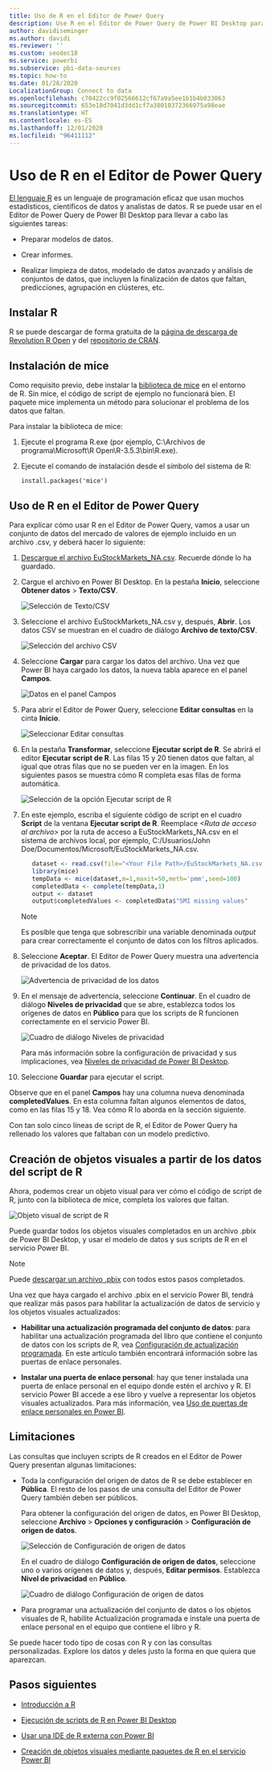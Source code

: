 ```yaml
---
title: Uso de R en el Editor de Power Query
description: Use R en el Editor de Power Query de Power BI Desktop para realizar análisis avanzados.
author: davidiseminger
ms.author: davidi
ms.reviewer: ''
ms.custom: seodec18
ms.service: powerbi
ms.subservice: pbi-data-sources
ms.topic: how-to
ms.date: 01/28/2020
LocalizationGroup: Connect to data
ms.openlocfilehash: c70422cc9f02566612cf67a9a5ee1b1b4b033063
ms.sourcegitcommit: 653e18d7041d3dd1cf7a38010372366975a98eae
ms.translationtype: HT
ms.contentlocale: es-ES
ms.lasthandoff: 12/01/2020
ms.locfileid: "96411112"
---
```

# <a name="use-r-in-power-query-editor"></a>Uso de R en el Editor de Power Query

[El lenguaje R](https://mran.microsoft.com/documents/what-is-r) es un lenguaje de programación eficaz que usan muchos estadísticos, científicos de datos y analistas de datos. R se puede usar en el Editor de Power Query de Power BI Desktop para llevar a cabo las siguientes tareas:

* Preparar modelos de datos.

* Crear informes.

* Realizar limpieza de datos, modelado de datos avanzado y análisis de conjuntos de datos, que incluyen la finalización de datos que faltan, predicciones, agrupación en clústeres, etc.  

## <a name="install-r"></a>Instalar R

R se puede descargar de forma gratuita de la [página de descarga de Revolution R Open](https://mran.revolutionanalytics.com/download/) y del [repositorio de CRAN](https://cran.r-project.org/bin/windows/base/).

## <a name="install-mice"></a>Instalación de mice

Como requisito previo, debe instalar la [biblioteca de mice](https://www.rdocumentation.org/packages/mice/versions/3.5.0/topics/mice) en el entorno de R. Sin mice, el código de script de ejemplo no funcionará bien. El paquete mice implementa un método para solucionar el problema de los datos que faltan.

Para instalar la biblioteca de mice:

1. Ejecute el programa R.exe (por ejemplo, C:\Archivos de programa\Microsoft\R Open\R-3.5.3\bin\R.exe).  

2. Ejecute el comando de instalación desde el símbolo del sistema de R:

   ``` 
   install.packages('mice') 
   ```

## <a name="use-r-in-power-query-editor"></a>Uso de R en el Editor de Power Query

Para explicar cómo usar R en el Editor de Power Query, vamos a usar un conjunto de datos del mercado de valores de ejemplo incluido en un archivo .csv, y deberá hacer lo siguiente:

1. [Descargue el archivo EuStockMarkets_NA.csv](https://download.microsoft.com/download/F/8/A/F8AA9DC9-8545-4AAE-9305-27AD1D01DC03/EuStockMarkets_NA.csv). Recuerde dónde lo ha guardado.

1. Cargue el archivo en Power BI Desktop. En la pestaña **Inicio**, seleccione **Obtener datos** > **Texto/CSV**.

   ![Selección de Texto/CSV](media/desktop-r-in-query-editor/r-in-query-editor_1.png)

1. Seleccione el archivo EuStockMarkets_NA.csv y, después, **Abrir**. Los datos CSV se muestran en el cuadro de diálogo **Archivo de texto/CSV**.

   ![Selección del archivo CSV](media/desktop-r-in-query-editor/r-in-query-editor_2.png)

1. Seleccione **Cargar** para cargar los datos del archivo. Una vez que Power BI haya cargado los datos, la nueva tabla aparece en el panel **Campos**.

   ![Datos en el panel Campos](media/desktop-r-in-query-editor/r-in-query-editor_3.png)

1. Para abrir el Editor de Power Query, seleccione **Editar consultas** en la cinta **Inicio**.

   ![Seleccionar Editar consultas](media/desktop-r-in-query-editor/r-in-query-editor_4.png)

1. En la pestaña **Transformar**, seleccione **Ejecutar script de R**. Se abrirá el editor **Ejecutar script de R**. Las filas 15 y 20 tienen datos que faltan, al igual que otras filas que no se pueden ver en la imagen. En los siguientes pasos se muestra cómo R completa esas filas de forma automática.

   ![Selección de la opción Ejecutar script de R](media/desktop-r-in-query-editor/r-in-query-editor_5d.png)

1. En este ejemplo, escriba el siguiente código de script en el cuadro **Script** de la ventana **Ejecutar script de R**. Reemplace *&lt;Ruta de acceso al archivo&gt;* por la ruta de acceso a EuStockMarkets_NA.csv en el sistema de archivos local, por ejemplo, C:/Usuarios/John Doe/Documentos/Microsoft/EuStockMarkets_NA.csv.

    ```r
       dataset <- read.csv(file="<Your File Path>/EuStockMarkets_NA.csv", header=TRUE, sep=",")
       library(mice)
       tempData <- mice(dataset,m=1,maxit=50,meth='pmm',seed=100)
       completedData <- complete(tempData,1)
       output <- dataset
       output$completedValues <- completedData$"SMI missing values"
    ```

    > [!NOTE]
    > Es posible que tenga que sobrescribir una variable denominada *output* para crear correctamente el conjunto de datos con los filtros aplicados.

7. Seleccione **Aceptar**. El Editor de Power Query muestra una advertencia de privacidad de los datos.

   ![Advertencia de privacidad de los datos](media/desktop-r-in-query-editor/r-in-query-editor_6.png)
8. En el mensaje de advertencia, seleccione **Continuar**. En el cuadro de diálogo **Niveles de privacidad** que se abre, establezca todos los orígenes de datos en **Público** para que los scripts de R funcionen correctamente en el servicio Power BI. 

   ![Cuadro de diálogo Niveles de privacidad](media/desktop-r-in-query-editor/r-in-query-editor_7.png)

   Para más información sobre la configuración de privacidad y sus implicaciones, vea [Niveles de privacidad de Power BI Desktop](../admin/desktop-privacy-levels.md).

 9. Seleccione **Guardar** para ejecutar el script. 

   Observe que en el panel **Campos** hay una columna nueva denominada **completedValues**. En esta columna faltan algunos elementos de datos, como en las filas 15 y 18. Vea cómo R lo aborda en la sección siguiente.

   Con tan solo cinco líneas de script de R, el Editor de Power Query ha rellenado los valores que faltaban con un modelo predictivo.

## <a name="create-visuals-from-r-script-data"></a>Creación de objetos visuales a partir de los datos del script de R

Ahora, podemos crear un objeto visual para ver cómo el código de script de R, junto con la biblioteca de mice, completa los valores que faltan.

![Objeto visual de script de R](media/desktop-r-in-query-editor/r-in-query-editor_8a.png)

Puede guardar todos los objetos visuales completados en un archivo .pbix de Power BI Desktop, y usar el modelo de datos y sus scripts de R en el servicio Power BI.

> [!NOTE]
> Puede [descargar un archivo .pbix](https://download.microsoft.com/download/F/8/A/F8AA9DC9-8545-4AAE-9305-27AD1D01DC03/Complete%20Values%20with%20R%20in%20PQ.pbix) con todos estos pasos completados.

Una vez que haya cargado el archivo .pbix en el servicio Power BI, tendrá que realizar más pasos para habilitar la actualización de datos de servicio y los objetos visuales actualizados:  

* **Habilitar una actualización programada del conjunto de datos**: para habilitar una actualización programada del libro que contiene el conjunto de datos con los scripts de R, vea [Configuración de actualización programada](refresh-scheduled-refresh.md). En este artículo también encontrará información sobre las puertas de enlace personales.

* **Instalar una puerta de enlace personal**: hay que tener instalada una puerta de enlace personal en el equipo donde estén el archivo y R. El servicio Power BI accede a ese libro y vuelve a representar los objetos visuales actualizados. Para más información, vea [Uso de puertas de enlace personales en Power BI](service-gateway-personal-mode.md).

## <a name="limitations"></a>Limitaciones

Las consultas que incluyen scripts de R creados en el Editor de Power Query presentan algunas limitaciones:

* Toda la configuración del origen de datos de R se debe establecer en **Pública**. El resto de los pasos de una consulta del Editor de Power Query también deben ser públicos. 

   Para obtener la configuración del origen de datos, en Power BI Desktop, seleccione **Archivo** > **Opciones y configuración** > **Configuración de origen de datos**.

   ![Selección de Configuración de origen de datos](media/desktop-r-in-query-editor/r-in-query-editor_9.png)

   En el cuadro de diálogo **Configuración de origen de datos**, seleccione uno o varios orígenes de datos y, después, **Editar permisos**. Establezca **Nivel de privacidad** en **Público**.

   ![Cuadro de diálogo Configuración de origen de datos](media/desktop-r-in-query-editor/r-in-query-editor_10.png)  
  
* Para programar una actualización del conjunto de datos o los objetos visuales de R, habilite Actualización programada e instale una puerta de enlace personal en el equipo que contiene el libro y R. 

Se puede hacer todo tipo de cosas con R y con las consultas personalizadas. Explore los datos y deles justo la forma en que quiera que aparezcan.

## <a name="next-steps"></a>Pasos siguientes

* [Introducción a R](https://mran.microsoft.com/documents/what-is-r) 

* [Ejecución de scripts de R en Power BI Desktop](desktop-r-scripts.md) 

* [Usar una IDE de R externa con Power BI](desktop-r-ide.md) 

* [Creación de objetos visuales mediante paquetes de R en el servicio Power BI](service-r-packages-support.md)
